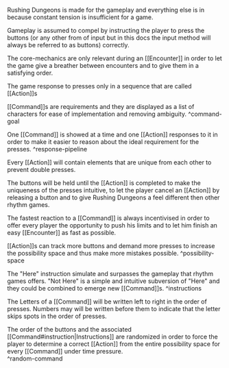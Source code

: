 Rushing Dungeons is made for the gameplay and everything else is in because constant tension is insufficient for a game.

Gameplay is assumed to compel by instructing the player to press the buttons (or any other from of input but in this docs the input method will always be referred to as buttons) correctly.

The core-mechanics are only relevant during an [[Encounter]] in order to let the game give a breather between encounters and to give them in a satisfying order.

The game response to presses only in a sequence that are called [[Action]]s

[[Command]]s are requirements and they are displayed as a list of characters for ease of implementation and removing ambiguity.
^command-goal

 One [[Command]] is showed at a time and one [[Action]] responses to it in order to make it easier to reason about the ideal requirement for the presses.
^response-pipeline

Every [[Action]] will contain elements that are unique from each other to prevent double presses.

The buttons will be held until the [[Action]] is completed to make the uniqueness of the presses intuitive, to let the player cancel an [[Action]] by releasing a button and to give Rushing Dungeons a feel different then other rhythm games.

The fastest reaction to a [[Command]] is always incentivised in order to offer every player the opportunity to push his limits and to let him finish an easy [[Encounter]] as fast as possible.

[[Action]]s can track more buttons and demand more presses to increase the possibility space and thus make more mistakes possible.
^possibility-space

The "Here" instruction simulate and surpasses the gameplay that rhythm games offers.
"Not Here" is a simple and intuitive subversion of "Here" and they could be combined to emerge new [[Command]]s.
^instructions

The Letters of a [[Command]] will be written left to right in the order of presses. Numbers may will be written before them to indicate that the letter skips spots in the order of presses.

The order of the buttons and the associated [[Command#instruction|Instructions]] are randomized in order to force the player to determine a correct [[Action]] from the entire possibility space for every [[Command]] under time pressure.  
^random-command